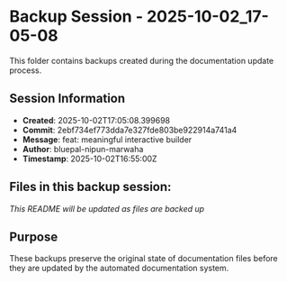 # Backup Session - 2025-10-02_17-05-08

This folder contains backups created during the documentation update process.

## Session Information
- **Created**: 2025-10-02T17:05:08.399698
- **Commit**: 2ebf734ef773dda7e327fde803be922914a741a4
- **Message**: feat: meaningful interactive builder
- **Author**: bluepal-nipun-marwaha
- **Timestamp**: 2025-10-02T16:55:00Z

## Files in this backup session:
*This README will be updated as files are backed up*

## Purpose
These backups preserve the original state of documentation files before they are updated by the automated documentation system.
